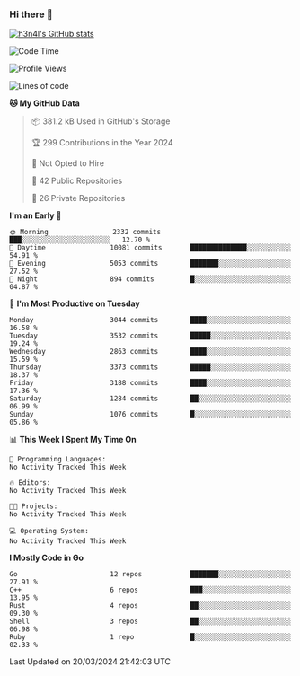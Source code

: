 ### Hi there 👋

[![h3n4l's GitHub stats](https://github-readme-stats.vercel.app/api?username=h3n4l&count_private=true&show_icons=true&theme=radical)](https://github.com/h3n4l/github-readme-stats)

<!--START_SECTION:waka-->
![Code Time](http://img.shields.io/badge/Code%20Time-1%2C850%20hrs%207%20mins-blue)

![Profile Views](http://img.shields.io/badge/Profile%20Views-0-blue)

![Lines of code](https://img.shields.io/badge/From%20Hello%20World%20I%27ve%20Written-5.7%20million%20lines%20of%20code-blue)

**🐱 My GitHub Data** 

> 📦 381.2 kB Used in GitHub's Storage 
 > 
> 🏆 299 Contributions in the Year 2024
 > 
> 🚫 Not Opted to Hire
 > 
> 📜 42 Public Repositories 
 > 
> 🔑 26 Private Repositories 
 > 
**I'm an Early 🐤** 

```text
🌞 Morning                2332 commits        ███░░░░░░░░░░░░░░░░░░░░░░   12.70 % 
🌆 Daytime                10081 commits       ██████████████░░░░░░░░░░░   54.91 % 
🌃 Evening                5053 commits        ███████░░░░░░░░░░░░░░░░░░   27.52 % 
🌙 Night                  894 commits         █░░░░░░░░░░░░░░░░░░░░░░░░   04.87 % 
```
📅 **I'm Most Productive on Tuesday** 

```text
Monday                   3044 commits        ████░░░░░░░░░░░░░░░░░░░░░   16.58 % 
Tuesday                  3532 commits        █████░░░░░░░░░░░░░░░░░░░░   19.24 % 
Wednesday                2863 commits        ████░░░░░░░░░░░░░░░░░░░░░   15.59 % 
Thursday                 3373 commits        █████░░░░░░░░░░░░░░░░░░░░   18.37 % 
Friday                   3188 commits        ████░░░░░░░░░░░░░░░░░░░░░   17.36 % 
Saturday                 1284 commits        ██░░░░░░░░░░░░░░░░░░░░░░░   06.99 % 
Sunday                   1076 commits        █░░░░░░░░░░░░░░░░░░░░░░░░   05.86 % 
```


📊 **This Week I Spent My Time On** 

```text
💬 Programming Languages: 
No Activity Tracked This Week

🔥 Editors: 
No Activity Tracked This Week

🐱‍💻 Projects: 
No Activity Tracked This Week

💻 Operating System: 
No Activity Tracked This Week
```

**I Mostly Code in Go** 

```text
Go                       12 repos            ███████░░░░░░░░░░░░░░░░░░   27.91 % 
C++                      6 repos             ███░░░░░░░░░░░░░░░░░░░░░░   13.95 % 
Rust                     4 repos             ██░░░░░░░░░░░░░░░░░░░░░░░   09.30 % 
Shell                    3 repos             ██░░░░░░░░░░░░░░░░░░░░░░░   06.98 % 
Ruby                     1 repo              █░░░░░░░░░░░░░░░░░░░░░░░░   02.33 % 
```




 Last Updated on 20/03/2024 21:42:03 UTC
<!--END_SECTION:waka-->

